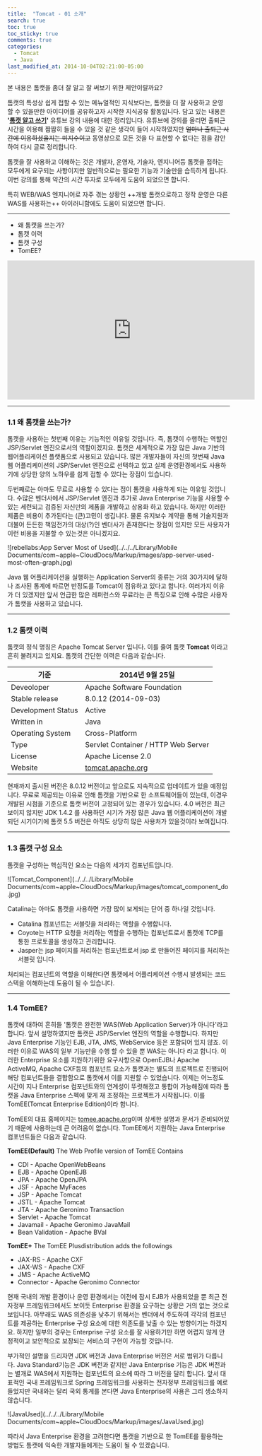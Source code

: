 ```yaml
---
title:  "Tomcat - 01 소개"
search: true
toc: true
toc_sticky: true
comments: true
categories: 
  - Tomcat
  - Java
last_modified_at: 2014-10-04T02:21:00-05:00
---
```


본 내용은 톰캣을 좀더 잘 알고 잘 써보기 위한 제안이랄까요?

톰캣의 특성상 쉽게 접할 수 있는 메뉴얼적인 지식보다는, 톰캣을 더 잘 사용하고 운영 할 수 있을만한 아이디어를 공유하고자 시작한 지식공유 활동입니다. 담고 있는 내용은 **'[톰캣 알고 쓰기](http://www.youtube.com/playlist?list=PLQUXE_kb6KOj0mvxoAGrz3FT9EDL3fa1z)'** 유튜브 강의 내용에 대한 정리입니다. 유튜브에 강의를 올리면 출퇴근 시간을 이용해 짬짬히 들을 수 있을 것 같은 생각이 들어 시작하였지만 ~~얼마나 출퇴근 시간에 이용하셨을지는 미지수이고~~ 동영상으로 모든 것을 다 표현할 수 없다는 점을 감안하여 다시 글로 정리합니다.

톰캣을 잘 사용하고 이해하는 것은 개발자, 운영자, 기술자, 엔지니어등 톰캣을 접하는 모두에게 요구되는 사항이지만 일반적으로는 필요한 기능과 기술만을 습득하게 됩니다. 이번 강의를 통해 약간의 시간 투자로 모두에게 도움이 되었으면 합니다.

특히 WEB/WAS 엔지니어로 자주 겪는 상황인 ++개발 톰캣으로하고 정작 운영은 다른 WAS를 사용하는++ 아이러니함에도 도움이 되었으면 합니다.

---

- 왜 톰캣을 쓰는가?
- 톰캣 이력
- 톰캣 구성
- TomEE?

<iframe width="560" height="315" src="https://www.youtube.com/embed/P3H-7G_Y3rI" frameborder="0" allow="accelerometer; autoplay; encrypted-media; gyroscope; picture-in-picture" allowfullscreen></iframe>

- - -

### 1.1 왜 톰캣을 쓰는가?
톰캣을 사용하는 첫번째 이유는 기능적인 이유일 것입니다. 즉, 톰캣이 수행하는 역할인 JSP/Servlet 엔진으로서의 역할이겠지요. 톰캣은 세계적으로 가장 많은 Java 기반의 웹어플리케이션 플랫폼으로 사용되고 있습니다. 많은 개발자들이 자신의 첫번째 Java 웹 어플리케이션의 JSP/Servlet 엔진으로 선택하고 있고 실제 운영환경에서도 사용하기에 상당한 양의 노하우를 쉽게 접할 수 있다는 장점이 있습니다.

두번째로는 아마도 무료로 사용할 수 있다는 점이 톰캣을 사용하게 되는 이유일 것입니다. 수많은 벤더사에서 JSP/Servlet 엔진과 추가로 Java Enterprise 기능을 사용할 수 있는 세련되고 검증된 자신만의 제품을 개발하고 상용화 하고 있습니다. 하지만 이러한 제품은 비용이 추가된다는 (큰)고민이 생깁니다. 물론 유지보수 계약을 통해 기술지원과 더불어 든든한 책임전가의 대상(?)인 벤더사가 존재한다는 장점이 있지만 모든 사용자가 이런 비용을 지불할 수 있는것은 아니겠지요.

![rebellabs:App Server Most of Used](../../../Library/Mobile Documents/com~apple~CloudDocs/Markup/images/app-server-used-most-often-graph.jpg)


Java 웹 어플리케이션을 실행하는 Application Server의 종류는 거의 30가지에 달하나 조사된 통계에 따르면 반정도를 Tomcat이 점유하고 있다고 합니다. 여러가지 이유가 더 있겠지만 앞서 언급한 많은 레퍼런스와 무료라는 큰 특징으로 인해 수많은 사용자가 톰캣을 사용하고 있습니다.

- - -

### 1.2 톰캣 이력
톰캣의 정식 명칭은 Apache Tomcat Server 입니다. 이를 줄여 톰캣 **Tomcat** 이라고 흔히 불려지고 있지요. 톰캣의 간단한 이력은 다음과 같습니다.

| 기준               | 2014년 9월 25일                        |
| ------------------ | -------------------------------------- |
| Deveoloper         | Apache Software Foundation             |
| Stable release     | 8.0.12 (2014-09-03)                    |
| Development Status | Active                                 |
| Written in         | Java                                   |
| Operating System   | Cross-Platform                         |
| Type               | Servlet Container / HTTP Web Server    |
| License            | Apache License 2.0                     |
| Website            | [tomcat.apache.org](tomcat.apache.org) |

현재까지 출시된 버전은 8.0.12 버전이고 앞으로도 지속적으로 업데이트가 있을 예정입니다. 무료로 제공되는 이유로 인해 톰캣을 기반으로 한 소프트웨어들이 있는데, 이경우 개발된 시점을 기준으로 톰캣 버전이 고정되어 있는 경우가 있습니다. 4.0 버전은 최근 보이지 않지만 JDK 1.4.2 를 사용하던 시기가 가장 많은 Java 웹 어플리케이션이 개발되던 시기이기에 톰캣 5.5 버전은 아직도 상당히 많은 사용처가 있을것이라 보여집니다.

- - -

### 1.3 톰캣 구성 요소
톰캣을 구성하는 핵심적인 요소는 다음의 세가지 컴포넌트입니다.

![Tomcat_Component](../../../Library/Mobile Documents/com~apple~CloudDocs/Markup/images/tomcat_component_do.jpg)

Catalina는 아마도 톰캣을 사용하면 가장 많이 보게되는 단어 중 하나일 것입니다.

- Catalina 컴포넌트는 서블릿을 처리하는 역할을 수행합니다.
- Coyote는 HTTP 요청을 처리하는 역할을 수행하는 컴포넌트로서 톰캣에 TCP를 통한 프로토콜을 생성하고 관리합니다.
- Jasper는 jsp 페이지를 처리하는 컴포넌트로서 jsp 로 만들어진 페이지를 처리하는 서블릿 입니다.

처리되는 컴포넌트의 역할을 이해한다면 톰캣에서 어플리케이션 수행시 발생되는 코드 스텍을 이해하는데 도움이 될 수 있습니다.

- - -

### 1.4 TomEE?
톰캣에 대하여 흔히들 '톰캣은 완전한 WAS(Web Application Server)가 아니다'라고 합니다. 앞서 설명하였지만 톰캣은 JSP/Servlet 엔진의 역할을 수행합니다. 하지만 Java Enterprise 기능인 EJB, JTA, JMS, WebService 등은 포함되어 있지 않죠. 이러한 이유로 WAS의 일부 기능만을 수행 할 수 있을 뿐 WAS는 아니다 라고 합니다. 이러한 Enterprise 요소를 지원하기위한 요구사항으로 OpenEJB나 Apache ActiveMQ, Apache CXF등의 컴포넌트 요소가 톰캣과는 별도의 프로젝트로 진행되어 해당 컴포넌트들을 결합함으로 톰캣에서 이를 지원할 수 있었습니다. 이제는 어느정도 시간이 지나 Enterprise 컴포넌트와의 연계성이 뚜렷해졌고 통합이 가능해짐에 따라 톰캣을 Java Enterprise 스펙에 맞게 재 조정하는 프로젝트가 시작됩니다. 이를 TomEE(Tomcat Enterprise Edition)이라 합니다.

TomEE의 대표 홈페이지는 [tomee.apache.org](http://tomee.apache.org)이며 상세한 설명과 문서가 준비되어있기 때문에 사용하는데 큰 어려움이 없습니다. TomEE에서 지원하는 Java Enterprise 컴포넌트들은 다음과 같습니다.

**TomEE(Default)**
The Web Profile version of TomEE Contains

- CDI - Apache OpenWebBeans
- EJB - Apache OpenEJB
- JPA - Apache OpenJPA
- JSF - Apache MyFaces
- JSP - Apache Tomcat
- JSTL - Apache Tomcat
- JTA - Apache Geronimo Transaction
- Servlet - Apache Tomcat
- Javamail - Apache Geronimo JavaMail
- Bean Validation - Apache BVal

**TomEE+** 
The TomEE Plusdistribution adds the followings

- JAX-RS - Apache CXF
- JAX-WS - Apache CXF
- JMS - Apache ActiveMQ
- Connector - Apache Geronimo Connector

현재 국내의 개발 환경이나 운영 환경에서는 이전에 잠시 EJB가 사용되었을 뿐 최근 전자정부 프레임워크에서도 보이듯 Enterprise 환경을 요구하는 상황은 거의 없는 것으로 보입니다. 아무래도 WAS 의존성을 낮추기 위해서는 벤더에서 주도하여 각각의 컴포넌트를 제공하는 Enterprise 구성 요소에 대한 의존도를 낮출 수 있는 방향이기는 하겠지요. 하지만 일부의 경우는 Enterprise 구성 요소를 잘 사용하기만 하면 어렵지 않게 안정적이고 보안적으로 보장되는 서비스의 구현이 가능할 것입니다.

부가적인 설명을 드리자면 JDK 버전과 Java Enterprise 버전은 서로 범위가 다릅니다. Java Standard기능은 JDK 버전과 같지만 Java Enterprise 기능은 JDK 버전과는 별개로 WAS에서 지원하는 컴포넌트의 요소에 따라 그 버전을 달리 합니다. 앞서 대표적인 국내 프레임워크로 Spring 프레임워크를 사용하는 전자정부 프레임워크를 예로 들었지만 국내와는 달리 국외 통계를 본다면 Java Enterprise의 사용은 그리 생소하지 않습니다.

![JavaUsed](../../../Library/Mobile Documents/com~apple~CloudDocs/Markup/images/JavaUsed.jpg)

따라서 Java Enterprise 환경을 고려한다면 톰캣을 기반으로 한 TomEE를 활용하는 방법도 톰캣에 익숙한 개발자들에게는 도움이 될 수 있겠습니다.
